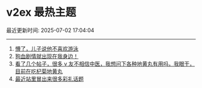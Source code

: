 # v2ex 最热主题

最近更新时间: 2025-07-02 17:04:04

--- 
1. [懵了，儿子说他不喜欢游泳](https://www.v2ex.com/t/1142395) 
2. [狗血剧情就出现在我身边！](https://www.v2ex.com/t/1142368) 
3. [看了几个帖子，很多 v 友不相信中医，我想问下各种地黄丸有用吗，我眼干，目前在吃杞菊地黄丸](https://www.v2ex.com/t/1142383) 
4. [最近站里冒出来很多彩礼话题](https://www.v2ex.com/t/1142391) 
